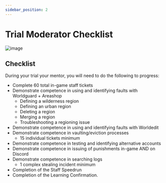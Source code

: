 ```yaml
---
sidebar_position: 2
---
```


# Trial Moderator Checklist

![image](/img/staffing/staff_team.png)

## Checklist
During your trial your mentor, you will need to do the following to progress:

- Complete 60 total in-game staff tickets
- Demonstrate competence in using and identifying faults with Worldguard + Areashop
  - Defining a wilderness region
  - Defining an urban region
  - Deleting a region
  - Merging a region
  - Troubleshooting a regioning issue
- Demonstrate competence in using and identifying faults with Worldedit
- Demonstrate competence in vaulting/eviction processes
  - 15 individual tickets minimum
- Demonstrate competence in testing and identifying alternative accounts
- Demonstrate competence in issuing of punishments in-game AND on Discord
- Demonstrate competence in searching logs
  - 1 complex stealing incident minimum
- Completion of the Staff Speedrun
- Completion of the Learning Confirmation.

